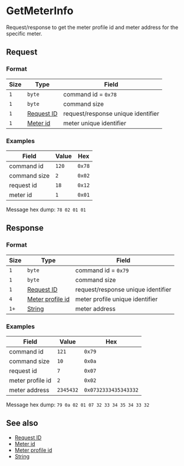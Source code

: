# GetMeterInfo

Request/response to get the meter profile id and meter address for the specific meter.


## Request

### Format

| Size | Type                                 | Field                              |
| ---- | ------------------------------------ | ---------------------------------- |
| `1`  | `byte`                               | command id = `0x78`                |
| `1`  | `byte`                               | command size                       |
| `1`  | [Request ID](../types.md#request-id) | request/response unique identifier |
| `1`  | [Meter id](../types.md#meter-id)     | meter unique identifier            |

### Examples

| Field        | Value | Hex    |
| ------------ | ----- | ------ |
| command id   | `120` | `0x78` |
| command size | `2`   | `0x02` |
| request id   | `18`  | `0x12` |
| meter id     | `1`   | `0x01` |

Message hex dump: `78 02 01 01`


## Response

### Format

| Size | Type                                             | Field                              |
| ---- | ------------------------------------------------ | ---------------------------------- |
| `1`  | `byte`                                           | command id = `0x79`                |
| `1`  | `byte`                                           | command size                       |
| `1`  | [Request ID](../types.md#request-id)             | request/response unique identifier |
| `4`  | [Meter profile id](../types.md#meter-profile-id) | meter profile unique identifier    |
| `1+` | [String](../types.md#string)                     | meter address                      |


### Examples

| Field            | Value     | Hex                  |
| ---------------- | --------- | -------------------- |
| command id       | `121`     | `0x79`               |
| command size     | `10`      | `0x0a`               |
| request id       | `7`       | `0x07`               |
| meter profile id | `2`       | `0x02`               |
| meter address    | `2345432` | `0x0732333435343332` |

Message hex dump: `79 0a 02 01 07 32 33 34 35 34 33 32`


## See also

* [Request ID](../types.md#request-id)
* [Meter id](../types.md#meter-id)
* [Meter profile id](../types.md#meter-profile-id)
* [String](../types.md#string)